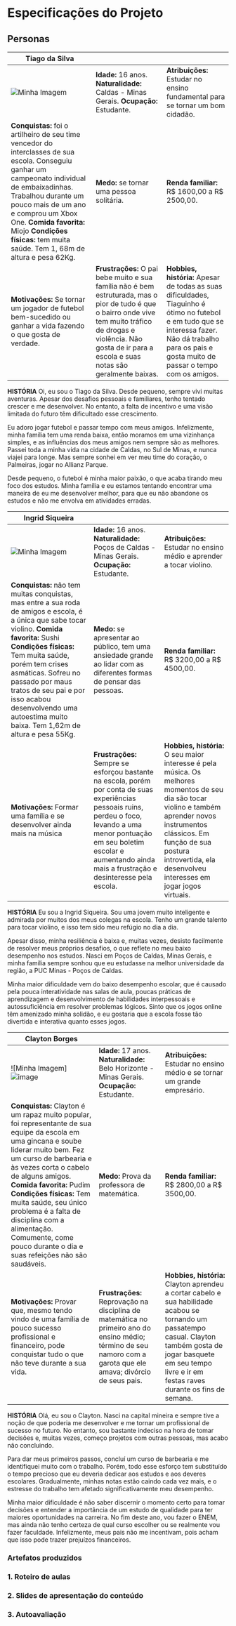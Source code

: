 # Especificações do Projeto


## Personas

| **Tiago da Silva** |                     |                             | 
|------------------|---------------------|-----------------------------|
| ![Minha Imagem](https://github.com/user-attachments/assets/91964465-6b1c-4c96-8d50-258c6ee3f8e2) | **Idade:** 16 anos. **Naturalidade:** Caldas - Minas Gerais. **Ocupação:** Estudante. | **Atribuições:** Estudar no ensino fundamental para se tornar um bom cidadão. |
**Conquistas:** foi o artilheiro de seu time vencedor do interclasses de sua escola. Conseguiu ganhar um campeonato individual de embaixadinhas. Trabalhou durante um pouco mais de um ano e comprou um Xbox One. **Comida favorita:** Miojo **Condições físicas:**  tem muita saúde. Tem 1, 68m de altura e pesa 62Kg.     |**Medo:** se tornar uma pessoa solitária. |**Renda familiar:** R$ 1600,00 a R$ 2500,00.
|**Motivações:** Se tornar um jogador de futebol bem-sucedido ou ganhar a vida fazendo o que gosta de verdade.  |**Frustrações:** O pai bebe muito e sua família não é bem estruturada, mas o pior de tudo é que o bairro onde vive tem muito tráfico de drogas e violência. Não gosta de ir para a escola e suas notas são geralmente baixas.  |**Hobbies, história:** Apesar de todas as suas dificuldades, Tiaguinho é ótimo no futebol e em tudo que se interessa fazer. Não dá trabalho para os pais e gosta muito de passar o tempo com os amigos.


**HISTÓRIA**
Oi, eu sou o Tiago da Silva. Desde pequeno, sempre vivi muitas aventuras. Apesar dos desafios pessoais e familiares, tenho tentado crescer e me desenvolver. No entanto, a falta de incentivo e uma visão limitada do futuro têm dificultado esse crescimento.

Eu adoro jogar futebol e passar tempo com meus amigos. Infelizmente, minha família tem uma renda baixa, então moramos em uma vizinhança simples, e as influências dos meus amigos nem sempre são as melhores. Passei toda a minha vida na cidade de Caldas, no Sul de Minas, e nunca viajei para longe. Mas sempre sonhei em ver meu time do coração, o Palmeiras, jogar no Allianz Parque.

Desde pequeno, o futebol é minha maior paixão, o que acaba tirando meu foco dos estudos. Minha família e eu estamos tentando encontrar uma maneira de eu me desenvolver melhor, para que eu não abandone os estudos e não me envolva em atividades erradas.


| **Ingrid Siqueira** |                     |                             | 
|------------------|---------------------|-----------------------------|
| ![Minha Imagem](https://github.com/user-attachments/assets/045f6571-eabd-4227-8cf4-1138806d604f)| **Idade:** 16 anos. **Naturalidade:** Poços de Caldas - Minas Gerais. **Ocupação:** Estudante. | **Atribuições:** Estudar no ensino médio e aprender a tocar violino. |
**Conquistas:** não tem muitas conquistas, mas entre a sua roda de amigos e escola, é a única que sabe tocar violino. **Comida favorita:** Sushi **Condições físicas:**  Tem muita saúde, porém tem crises asmáticas. Sofreu no passado por maus tratos de seu pai e por isso acabou desenvolvendo uma autoestima muito baixa. Tem 1,62m de altura e pesa 55Kg.  |**Medo:** se apresentar ao público, tem uma ansiedade grande ao lidar com as diferentes formas de pensar das pessoas. |**Renda familiar:** R$ 3200,00 a R$ 4500,00.
|**Motivações:** Formar uma família e se desenvolver ainda mais na música  |**Frustrações:** Sempre se esforçou bastante na escola, porém por conta de suas experiências pessoais ruins, perdeu o foco, levando a uma menor pontuação em seu boletim escolar e aumentando ainda mais a frustração e desinteresse pela escola.  |**Hobbies, história:** O seu maior interesse é pela música. Os melhores momentos de seu dia são tocar violino e também aprender novos instrumentos clássicos. Em função de sua postura introvertida, ela desenvolveu interesses em jogar jogos virtuais.


**HISTÓRIA**
Eu sou a Ingrid Siqueira. Sou uma jovem muito inteligente e admirada por muitos dos meus colegas na escola. Tenho um grande talento para tocar violino, e isso tem sido meu refúgio no dia a dia.

Apesar disso, minha resiliência é baixa e, muitas vezes, desisto facilmente de resolver meus próprios desafios, o que reflete no meu baixo desempenho nos estudos. Nasci em Poços de Caldas, Minas Gerais, e minha família sempre sonhou que eu estudasse na melhor universidade da região, a PUC Minas - Poços de Caldas.

Minha maior dificuldade vem do baixo desempenho escolar, que é causado pela pouca interatividade nas salas de aula, poucas práticas de aprendizagem e desenvolvimento de habilidades interpessoais e autossuficiência em resolver problemas lógicos. Sinto que os jogos online têm amenizado minha solidão, e eu gostaria que a escola fosse tão divertida e interativa quanto esses jogos.

| **Clayton Borges** |                     |                             | 
|------------------|---------------------|-----------------------------|
| ![Minha Imagem]![image](https://github.com/user-attachments/assets/3beecf34-7cb1-4cf0-a0f2-90665b022abb)| **Idade:** 17 anos. **Naturalidade:** Belo Horizonte - Minas Gerais. **Ocupação:** Estudante. | **Atribuições:** Estudar no ensino médio e se tornar um grande empresário. |
**Conquistas:** Clayton é um rapaz muito popular, foi representante de sua equipe da escola em uma gincana e soube liderar muito bem. Fez um curso de barbearia e às vezes corta o cabelo de alguns amigos. **Comida favorita:** Pudim **Condições físicas:**  Tem muita saúde, seu único problema é a falta de disciplina com a alimentação. Comumente, come pouco durante o dia e suas refeições não são saudáveis.     |**Medo:** Prova da professora de matemática. |**Renda familiar:** R$ 2800,00 a R$ 3500,00.
|**Motivações:** Provar que, mesmo tendo vindo de uma família de pouco sucesso profissional e financeiro, pode conquistar tudo o que não teve durante a sua vida.  |**Frustrações:** Reprovação na disciplina de matemática no primeiro ano do ensino médio; término de seu namoro com a garota que ele amava; divórcio de seus pais.  |**Hobbies, história:** Clayton aprendeu a cortar cabelo e sua habilidade acabou se tornando um passatempo casual. Clayton também gosta de jogar basquete em seu tempo livre e ir em festas raves durante os fins de semana.


**HISTÓRIA**
Olá, eu sou o Clayton. Nasci na capital mineira e sempre tive a noção de que poderia me desenvolver e me tornar um profissional de sucesso no futuro. No entanto, sou bastante indeciso na hora de tomar decisões e, muitas vezes, começo projetos com outras pessoas, mas acabo não concluindo.

Para dar meus primeiros passos, concluí um curso de barbearia e me identifiquei muito com o trabalho. Porém, todo esse esforço tem substituído o tempo precioso que eu deveria dedicar aos estudos e aos deveres escolares. Gradualmente, minhas notas estão caindo cada vez mais, e o estresse do trabalho tem afetado significativamente meu desempenho.

Minha maior dificuldade é não saber discernir o momento certo para tomar decisões e entender a importância de um estudo de qualidade para ter maiores oportunidades na carreira. No fim deste ano, vou fazer o ENEM, mas ainda não tenho certeza de qual curso escolher ou se realmente vou fazer faculdade. Infelizmente, meus pais não me incentivam, pois acham que isso pode trazer prejuízos financeiros.

### Artefatos produzidos

### 1. Roteiro de aulas

### 2. Slides de apresentação do conteúdo

### 3. Autoavaliação
